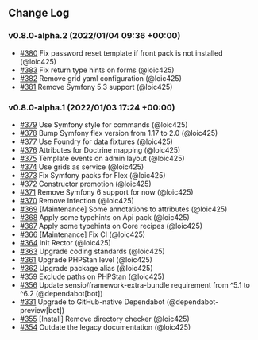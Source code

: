 ## Change Log

### v0.8.0-alpha.2 (2022/01/04 09:36 +00:00)
- [#380](https://github.com/Monofony/Monofony/pull/380) Fix password reset template if front pack is not installed (@loic425)
- [#383](https://github.com/Monofony/Monofony/pull/383) Fix return type hints on forms (@loic425)
- [#382](https://github.com/Monofony/Monofony/pull/382) Remove grid yaml configuration (@loic425)
- [#381](https://github.com/Monofony/Monofony/pull/381) Remove Symfony 5.3 support (@loic425)

### v0.8.0-alpha.1 (2022/01/03 17:24 +00:00)
- [#379](https://github.com/Monofony/Monofony/pull/379) Use Symfony style for commands (@loic425)
- [#378](https://github.com/Monofony/Monofony/pull/378) Bump Symfony flex version from 1.17 to 2.0 (@loic425)
- [#377](https://github.com/Monofony/Monofony/pull/377) Use Foundry for data fixtures (@loic425)
- [#376](https://github.com/Monofony/Monofony/pull/376) Attributes for Doctrine mapping (@loic425)
- [#375](https://github.com/Monofony/Monofony/pull/375) Template events on admin layout (@loic425)
- [#374](https://github.com/Monofony/Monofony/pull/374) Use grids as service (@loic425)
- [#373](https://github.com/Monofony/Monofony/pull/373) Fix Symfony packs for Flex (@loic425)
- [#372](https://github.com/Monofony/Monofony/pull/372) Constructor promotion (@loic425)
- [#371](https://github.com/Monofony/Monofony/pull/371) Remove Symfony 6 support for now (@loic425)
- [#370](https://github.com/Monofony/Monofony/pull/370) Remove Infection (@loic425)
- [#369](https://github.com/Monofony/Monofony/pull/369) [Maintenance] Some annotations to attributes (@loic425)
- [#368](https://github.com/Monofony/Monofony/pull/368) Apply some typehints on Api pack (@loic425)
- [#367](https://github.com/Monofony/Monofony/pull/367) Apply some typehints on Core recipes (@loic425)
- [#366](https://github.com/Monofony/Monofony/pull/366) [Maintenance] Fix CI (@loic425)
- [#364](https://github.com/Monofony/Monofony/pull/364) Init Rector (@loic425)
- [#363](https://github.com/Monofony/Monofony/pull/363) Upgrade coding standards (@loic425)
- [#361](https://github.com/Monofony/Monofony/pull/361) Upgrade PHPStan level (@loic425)
- [#362](https://github.com/Monofony/Monofony/pull/362) Upgrade package alias (@loic425)
- [#359](https://github.com/Monofony/Monofony/pull/359) Exclude paths on PHPStan (@loic425)
- [#356](https://github.com/Monofony/Monofony/pull/356) Update sensio/framework-extra-bundle requirement from ^5.1 to ^6.2 (@dependabot[bot])
- [#331](https://github.com/Monofony/Monofony/pull/331) Upgrade to GitHub-native Dependabot (@dependabot-preview[bot])
- [#355](https://github.com/Monofony/Monofony/pull/355) [Install] Remove directory checker (@loic425)
- [#354](https://github.com/Monofony/Monofony/pull/354) Outdate the legacy documentation (@loic425)
